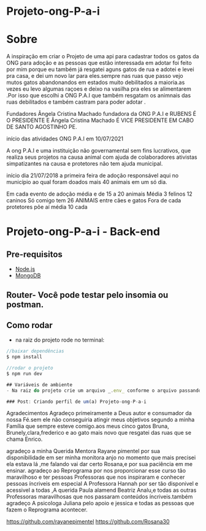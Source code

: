 # Projeto-ong-P-a-i

# Sobre
A inspiração em criar o Projeto de  uma api para cadastrar todos os gatos da ONG  para adoção e as  pessoas que estão interessada em adotar foi feito  por mim porque  eu também já resgatei aguns gatos  de rua e adotei e levei  pra casa, e dei um novo lar para eles.sempre nas ruas que passo  vejo mutos gatos abandonandos em estados muito debilitados a maioria.as vezes eu levo algumas raçoes e deixo na vasilha pra eles se alimentarem .Por isso que escolhi a ONG P.A.I que também resgatam os animnais das ruas debilitados e também castram para poder adotar .

Fundadores Ângela Cristina Machado fundadora da ONG P.A.I e RUBENS É O PRESIDENTE E Ângela Cristina Machado É  VICE PRESIDENTE EM CABO DE SANTO AGOSTINHO PE.

início das atividades ONG P.A.I em 10/07/2021 

A ong P.A.I e uma instituição não governamental sem fins lucrativos, que realiza seus projetos na causa animal com ajuda de colaboradores ativistas simpatizantes na causa e protetores não tem ajuda municipal.

início dia 21/07/2018 a primeira feira de adoção responsável aqui no município ao qual foram doados mais 40 animais em  um só dia.


Em cada evento de adoção média e de 15 a 20 animais
Média 3 felinos 12 caninos
Só comigo tem 26 ANIMAIS entre cães e gatos
Fora de cada protetores põe aí média 10 cada

# Projeto-ong-P-a-i - Back-end

## Pre-requisitos
- [Node.js](https://nodejs.org/en/)
- [MongoDB](https://www.mongodb.com/pt-br)

## Router- Você pode testar pelo insomia ou postman.

## Como rodar
- na raiz do projeto rode no terminal:

```javascript
//baixar dependências
$ npm install

//rodar o projeto
$ npm run dev

## Variáveis de ambiente
- Na raiz do projeto crie um arquivo _.env_ conforme o arquivo passando a url do seu banco local.

### Post: Criando perfil de um(a) Projeto-ong-P-a-i

```





Agradecimentos
Agradeço primeiramente a Deus autor e consumador da nossa Fé.sem ele não conseguiria atingir meus objetivos segundo a minha Família que sempre esteve comigo.aos meus cinco gatos Bruna, Brunely,clara,frederico e ao gato mais novo que resgatei das ruas que se chama   Enrico.

agradeço a minha Querida Mentora Rayane pimentel por sua disponibilidade  em ser minha monitora anjo no momento que mais precisei
ela estava lá ,me falando vai dar certo  Rosana,e por sua paciência em me ensinar.
agradeço ao Reprograma por nos proporcionar esse curso tão maravilhoso e ter pessoas  Professoras que nos inspiraram e conhecer pessoas íncriveis em especial A Professora Hannah por ser tão disponivel e acessivel a todas ,A querida Paula alamend Beatriz Analu,e todas as outras Professoras maravilhosas que nos passaram conteúdos íncriveis.também agradeço A psicologa Juliana pelo apoio e  jessica e todas as pessoas que fazem o Reprograma acontecer.

https://github.com/rayanepimentel
https://github.com/Rosana30

